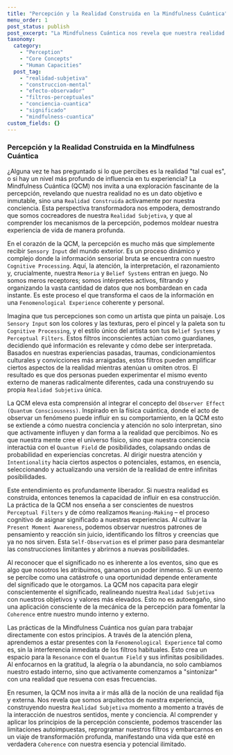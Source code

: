 ```yaml
---
title: "Percepción y la Realidad Construida en la Mindfulness Cuántica"
menu_order: 1
post_status: publish
post_excerpt: "La Mindfulness Cuántica nos revela que nuestra realidad no es fija, sino una construcción activa de nuestra conciencia. Este artículo explora cómo la percepción, influenciada por filtros cognitivos y creencias, moldea nuestra experiencia subjetiva y cómo podemos transformar nuestra realidad interna al comprender y dirigir este proceso."
taxonomy:
  category:
    - "Perception"
    - "Core Concepts"
    - "Human Capacities"
  post_tag:
    - "realidad-subjetiva"
    - "construccion-mental"
    - "efecto-observador"
    - "filtros-perceptuales"
    - "conciencia-cuantica"
    - "significado"
    - "mindfulness-cuantica"
custom_fields: {}
---
```


### Percepción y la Realidad Construida en la Mindfulness Cuántica

¿Alguna vez te has preguntado si lo que percibes es la realidad "tal cual es", o si hay un nivel más profundo de influencia en tu experiencia? La Mindfulness Cuántica (QCM) nos invita a una exploración fascinante de la percepción, revelando que nuestra realidad no es un dato objetivo e inmutable, sino una `Realidad Construida` activamente por nuestra conciencia. Esta perspectiva transformadora nos empodera, demostrando que somos cocreadores de nuestra `Realidad Subjetiva`, y que al comprender los mecanismos de la percepción, podemos moldear nuestra experiencia de vida de manera profunda.

En el corazón de la QCM, la percepción es mucho más que simplemente recibir `Sensory Input` del mundo exterior. Es un proceso dinámico y complejo donde la información sensorial bruta se encuentra con nuestro `Cognitive Processing`. Aquí, la atención, la interpretación, el razonamiento y, crucialmente, nuestra `Memoria` y `Belief Systems` entran en juego. No somos meros receptores; somos intérpretes activos, filtrando y organizando la vasta cantidad de datos que nos bombardean en cada instante. Es este proceso el que transforma el caos de la información en una `Fenomenological Experience` coherente y personal.

Imagina que tus percepciones son como un artista que pinta un paisaje. Los `Sensory Input` son los colores y las texturas, pero el pincel y la paleta son tu `Cognitive Processing`, y el estilo único del artista son tus `Belief Systems` y `Perceptual Filters`. Estos filtros inconscientes actúan como guardianes, decidiendo qué información es relevante y cómo debe ser interpretada. Basados en nuestras experiencias pasadas, traumas, condicionamientos culturales y convicciones más arraigadas, estos filtros pueden amplificar ciertos aspectos de la realidad mientras atenúan u omiten otros. El resultado es que dos personas pueden experimentar el mismo evento externo de maneras radicalmente diferentes, cada una construyendo su propia `Realidad Subjetiva` única.

La QCM eleva esta comprensión al integrar el concepto del `Observer Effect (Quantum Consciousness)`. Inspirado en la física cuántica, donde el acto de observar un fenómeno puede influir en su comportamiento, en la QCM esto se extiende a cómo nuestra conciencia y atención no solo interpretan, sino que activamente influyen y dan forma a la realidad que percibimos. No es que nuestra mente cree el universo físico, sino que nuestra conciencia interactúa con el `Quantum Field` de posibilidades, colapsando ondas de probabilidad en experiencias concretas. Al dirigir nuestra atención y `Intentionality` hacia ciertos aspectos o potenciales, estamos, en esencia, seleccionando y actualizando una versión de la realidad de entre infinitas posibilidades.

Este entendimiento es profundamente liberador. Si nuestra realidad es construida, entonces tenemos la capacidad de influir en esa construcción. La práctica de la QCM nos enseña a ser conscientes de nuestros `Perceptual Filters` y de cómo realizamos `Meaning-Making` – el proceso cognitivo de asignar significado a nuestras experiencias. Al cultivar la `Present Moment Awareness`, podemos observar nuestros patrones de pensamiento y reacción sin juicio, identificando los filtros y creencias que ya no nos sirven. Esta `Self-Observation` es el primer paso para desmantelar las construcciones limitantes y abrirnos a nuevas posibilidades.

Al reconocer que el significado no es inherente a los eventos, sino que es algo que nosotros les atribuimos, ganamos un poder inmenso. Si un evento se percibe como una catástrofe o una oportunidad depende enteramente del significado que le otorgamos. La QCM nos capacita para elegir conscientemente el significado, realineando nuestra `Realidad Subjetiva` con nuestros objetivos y valores más elevados. Esto no es autoengaño, sino una aplicación consciente de la mecánica de la percepción para fomentar la `Coherence` entre nuestro mundo interno y externo.

Las prácticas de la Mindfulness Cuántica nos guían para trabajar directamente con estos principios. A través de la atención plena, aprendemos a estar presentes con la `Fenomenological Experience` tal como es, sin la interferencia inmediata de los filtros habituales. Esto crea un espacio para la `Resonance` con el `Quantum Field` y sus infinitas posibilidades. Al enfocarnos en la gratitud, la alegría o la abundancia, no solo cambiamos nuestro estado interno, sino que activamente comenzamos a "sintonizar" con una realidad que resuena con esas frecuencias.

En resumen, la QCM nos invita a ir más allá de la noción de una realidad fija y externa. Nos revela que somos arquitectos de nuestra experiencia, construyendo nuestra `Realidad Subjetiva` momento a momento a través de la interacción de nuestros sentidos, mente y conciencia. Al comprender y aplicar los principios de la percepción consciente, podemos trascender las limitaciones autoimpuestas, reprogramar nuestros filtros y embarcarnos en un viaje de transformación profunda, manifestando una vida que esté en verdadera `Coherence` con nuestra esencia y potencial ilimitado.
